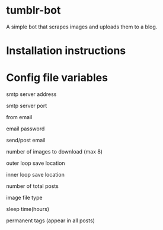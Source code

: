 # tumblr-bot
A simple bot that scrapes images and uploads them to a blog.
# Installation instructions


# Config file variables
smtp server address

smtp server port

from email

email password

send/post email

number of images to download (max 8)

outer loop save location

inner loop save location

number of total posts

image file type

sleep time(hours)

permanent tags (appear in all posts)
